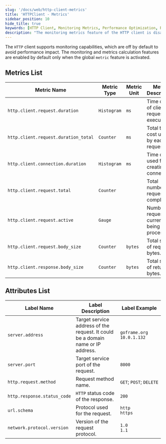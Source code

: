 ```yaml
---
slug: '/docs/web/http-client-metrics'
title: 'HTTPClient - Metrics'
sidebar_position: 10
hide_title: true
keywords: [HTTP Client, Monitoring Metrics, Performance Optimization, Request Time, GoFrame, Connection Time, Total Requests, Request Size, GoFrame Framework, Response Size]
description: "The monitoring metrics feature of the HTTP client is disabled by default to avoid performance impact. It provides a variety of metrics for users to reference, such as the time cost of request execution, connection creation time, and the total size of request bytes, among others. These metrics are enabled only when the metric feature is globally enabled, helping users perform better performance analysis."
---
```


The `HTTP` client supports monitoring capabilities, which are off by default to avoid performance impact. The monitoring and metrics calculation features are enabled by default only when the global `metric` feature is activated.

## Metrics List

| **Metric Name** | **Metric Type** | **Metric Unit** | **Metric Description** |
| --- | --- | --- | --- |
| `http.client.request.duration` | `Histogram` | `ms` | Time cost of client request execution. |
| `http.client.request.duration_total` | `Counter` | `ms` | Total time cost used by each request. |
| `http.client.connection.duration` | `Histogram` | `ms` | Time cost used for creating a connection. |
| `http.client.request.total` | `Counter` |  | Total number of requests completed. |
| `http.client.request.active` | `Gauge` |  | Number of requests currently being processed. |
| `http.client.request.body_size` | `Counter` | `bytes` | Total size of request bytes. |
| `http.client.response.body_size` | `Counter` | `bytes` | Total size of returned bytes. |

## Attributes List

| **Label Name** | **Label Description** | **Label Example** |
| --- | --- | --- |
| `server.address` | Target service address of the request. It could be a domain name or IP address. | `goframe.org`<br />`10.0.1.132` |
| `server.port` | Target service port of the request. | `8000` |
| `http.request.method` | Request method name. | `GET`; `POST`; `DELETE` |
| `http.response.status_code` | `HTTP` status code of the response. | `200` |
| `url.schema` | Protocol used for the request. | `http`<br />`https` |
| `network.protocol.version` | Version of the request protocol. | `1.0`<br />`1.1` |